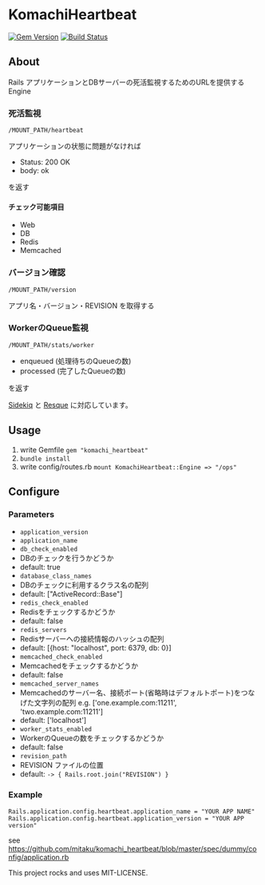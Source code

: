 # KomachiHeartbeat
[![Gem Version](https://badge.fury.io/rb/komachi_heartbeat.svg)](http://badge.fury.io/rb/komachi_heartbeat)
[![Build Status](https://api.travis-ci.org/mitaku/komachi_heartbeat.svg?branch=master)](https://travis-ci.org/mitaku/komachi_heartbeat)

## About
Rails アプリケーションとDBサーバーの死活監視するためのURLを提供するEngine

### 死活監視
`/MOUNT_PATH/heartbeat`

アプリケーションの状態に問題がなければ

- Status: 200 OK
- body: ok

を返す

#### チェック可能項目
- Web
- DB
- Redis
- Memcached

### バージョン確認
`/MOUNT_PATH/version`

アプリ名・バージョン・REVISION を取得する

### WorkerのQueue監視
`/MOUNT_PATH/stats/worker`

- enqueued (処理待ちのQueueの数)
- processed (完了したQueueの数)

を返す

[Sidekiq](https://github.com/mperham/sidekiq) と [Resque](https://github.com/resque/resque) に対応しています。

## Usage

1. write Gemfile
  `gem "komachi_heartbeat"`
1. `bundle install`
1. write config/routes.rb
  `mount KomachiHeartbeat::Engine => "/ops"`

## Configure
### Parameters
- `application_version`
- `application_name`
- `db_check_enabled`
 - DBのチェックを行うかどうか
 - default: true
- `database_class_names`
 - DBのチェックに利用するクラス名の配列
 - default: ["ActiveRecord::Base"]
- `redis_check_enabled`
 - Redisをチェックするかどうか
 - default: false
- `redis_servers`
 - Redisサーバーへの接続情報のハッシュの配列
 - default: [{host: "localhost", port: 6379, db: 0}]
- `memcached_check_enabled`
 - Memcachedをチェックするかどうか
 - default: false
- `memcached_server_names`
 - Memcachedのサーバー名、接続ポート(省略時はデフォルトポート)をつなげた文字列の配列 e.g. ['one.example.com:11211', 'two.example.com:11211']
 - default: ['localhost']
- `worker_stats_enabled`
 - WorkerのQueueの数をチェックするかどうか
 - default: false
- `revision_path`
 - REVISION ファイルの位置
 - default: `-> { Rails.root.join("REVISION") }`

### Example

```
Rails.application.config.heartbeat.application_name = "YOUR APP NAME"
Rails.application.config.heartbeat.application_version = "YOUR APP version"
```

see https://github.com/mitaku/komachi_heartbeat/blob/master/spec/dummy/config/application.rb

This project rocks and uses MIT-LICENSE.
